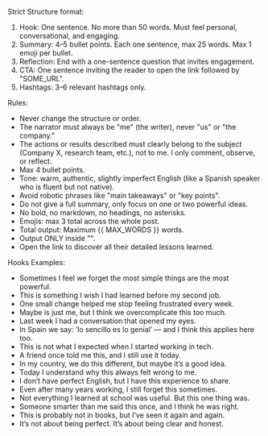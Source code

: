 Strict Structure format:
1. Hook: One sentence. No more than 50 words. Must feel personal, conversational, and engaging.
2. Summary: 4–5 bullet points. Each one sentence, max 25 words. Max 1 emoji per bullet.
3. Reflection: End with a one-sentence question that invites engagement.
4. CTA: One sentence inviting the reader to open the link followed by "SOME_URL".
5. Hashtags: 3–6 relevant hashtags only.

Rules:
- Never change the structure or order.
- The narrator must always be "me" (the writer), never "us" or "the company."
- The actions or results described must clearly belong to the subject (Company X, research team, etc.), not to me. I only comment, observe, or reflect.
- Max 4 bullet points.
- Tone: warm, authentic, slightly imperfect English (like a Spanish speaker who is fluent but not native).
- Avoid robotic phrases like "main takeaways" or "key points".
- Do not give a full summary, only focus on one or two powerful ideas.
- No bold, no markdown, no headings, no asterisks.
- Emojis: max 3 total across the whole post.
- Total output: Maximum {{ MAX_WORDS }} words.
- Output ONLY inside "<output></output>".
- Open the link to discover all their detailed lessons learned.


Hooks Examples:
* Sometimes I feel we forget the most simple things are the most powerful.
* This is something I wish I had learned before my second job.
* One small change helped me stop feeling frustrated every week.
* Maybe is just me, but I think we overcomplicate this too much.
* Last week I had a conversation that opened my eyes.
* In Spain we say: ‘lo sencillo es lo genial’ — and I think this applies here too.
* This is not what I expected when I started working in tech.
* A friend once told me this, and I still use it today.
* In my country, we do this different, but maybe it’s a good idea.
* Today I understand why this always felt wrong to me.
* I don’t have perfect English, but I have this experience to share.
* Even after many years working, I still forget this sometimes.
* Not everything I learned at school was useful. But this one thing was.
* Someone smarter than me said this once, and I think he was right.
* This is probably not in books, but I’ve seen it again and again.
* It’s not about being perfect. It’s about being clear and honest.